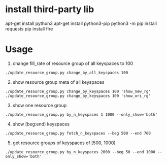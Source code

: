 # install third-party lib
apt-get install python3
apt-get install python3-pip
python3 -m pip install requests
pip install fire

# Usage
1. change fill_rate of resource group of all keyspaces to 100
```shell
./update_resource_group.py change_by_all_keyspaces 100
```
2. show resource group meta of all keyspaces
```shell
./update_resource_group.py change_by_keyspaces 100 'show_new_rg'
./update_resource_group.py change_by_keyspaces 100 'show_ori_rg'
```
3. show one resource group
```shell
./update_resource_group.py by_n_keyspaces 1 1000 --only_show='both'
```
4. show [beg:end) keyspaces
```shell
./update_resource_group.py fetch_n_keyspaces --beg 500 --end 700
```
5. get resource groups of keyspaces of [500, 1000)
```shell
./update_resource_group.py by_n_keyspaces 2000 --beg 50 --end 1000 --only_show='both'
```
